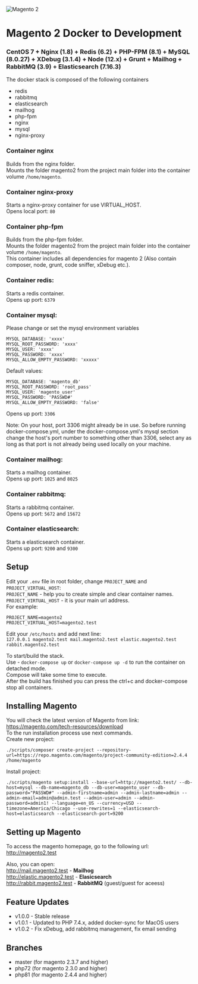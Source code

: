 ![Magento 2](https://cdn.rawgit.com/rafaelstz/magento2-snippets-visualstudio/master/images/icon.png)

#  Magento 2 Docker to Development

### CentOS 7 + Nginx (1.8) + Redis (6.2) + PHP-FPM (8.1) + MySQL (8.0.27) + XDebug (3.1.4) + Node (12.x) + Grunt + Mailhog + RabbitMQ (3.9) + Elasticsearch (7.16.3)

The docker stack is composed of the following containers
- redis
- rabbitmq
- elasticsearch
- mailhog
- php-fpm
- nginx
- mysql
- nginx-proxy

### Container nginx
Builds from the nginx folder. <br>
Mounts the folder magento2 from the project main folder into the container volume `/home/magento`.<br>

### Container nginx-proxy
Starts a nginx-proxy container for use VIRTUAL_HOST.<br>
Opens local port: `80`

### Container php-fpm
Builds from the php-fpm folder.<br>
Mounts the folder magento2 from the project main folder into the container volume `/home/magento`.<br>
This container includes all dependencies for magento 2 (Also contain composer, node, grunt, code sniffer, xDebug etc.).<br>

### Container redis:
Starts a redis container.<br>
Opens up port: `6379`

### Container mysql:
Please change or set the mysql environment variables
    
    MYSQL_DATABASE: 'xxxx'
    MYSQL_ROOT_PASSWORD: 'xxxx'
    MYSQL_USER: 'xxxx'
    MYSQL_PASSWORD: 'xxxx'
    MYSQL_ALLOW_EMPTY_PASSWORD: 'xxxxx'

Default values:

    MYSQL_DATABASE: 'magento_db'
    MYSQL_ROOT_PASSWORD: 'root_pass'
    MYSQL_USER: 'magento_user'
    MYSQL_PASSWORD: 'PASSWD#'
    MYSQL_ALLOW_EMPTY_PASSWORD: 'false'

Opens up port: `3306`

Note: On your host, port 3306 might already be in use. So before running docker-compose.yml, under the docker-compose.yml's mysql section change the host's port number to something other than 3306, select any as long as that port is not already being used locally on your machine.

### Container mailhog:
Starts a mailhog container.<br>
Opens up port: `1025` and `8025`

### Container rabbitmq:
Starts a rabbitmq container.<br>
Opens up port: `5672` and `15672`

### Container elasticsearch:
Starts a elasticsearch container.<br>
Opens up port: `9200` and `9300`

## Setup
Edit your `.env` file in root folder, change `PROJECT_NAME` and `PROJECT_VIRTUAL_HOST`:<br>
`PROJECT_NAME` - help you to create simple and clear container names.<br>
`PROJECT_VIRTUAL_HOST` - it is your main url address.<br>
For example:

    PROJECT_NAME=magento2
    PROJECT_VIRTUAL_HOST=magento2.test

Edit your `/etc/hosts` and add next line:<br>
`127.0.0.1 magento2.test mail.magento2.test elastic.magento2.test rabbit.magento2.test`<br>

To start/build the stack.<br>
Use - `docker-compose up` or `docker-compose up -d` to run the container on detached mode.<br>
Compose will take some time to execute.<br>
After the build has finished you can press the ctrl+c and docker-compose stop all containers.

## Installing Magento
You will check the latest version of Magento from link: https://magento.com/tech-resources/download <br>
To the run installation process use next commands.<br>
Create new project:

    ./scripts/composer create-project --repository-url=https://repo.magento.com/magento/project-community-edition=2.4.4 /home/magento
Install project:

    ./scripts/magento setup:install --base-url=http://magento2.test/ --db-host=mysql --db-name=magento_db --db-user=magento_user --db-password="PASSWD#" --admin-firstname=admin --admin-lastname=admin --admin-email=admin@admin.test --admin-user=admin --admin-password=admin1! --language=en_US --currency=USD --timezone=America/Chicago --use-rewrites=1 --elasticsearch-host=elasticsearch --elasticsearch-port=9200

## Setting up Magento
To access the magento homepage, go to the following url: http://magento2.test<br>

Also, you can open:<br>
http://mail.magento2.test - **Mailhog**<br>
http://elastic.magento2.test - **Elasicsearch**<br>
http://rabbit.magento2.test - **RabbitMQ** (guest/guest for aceess)<br>

## Feature Updates
- v1.0.0 - Stable release
- v1.0.1 - Updated to PHP 7.4.x, added docker-sync for MacOS users
- v1.0.2 - Fix xDebug, add rabbitmq management, fix email sending

## Branches
- master (for magento 2.3.7 and higher)
- php72 (for magento 2.3.0 and higher)
- php81 (for magento 2.4.4 and higher)